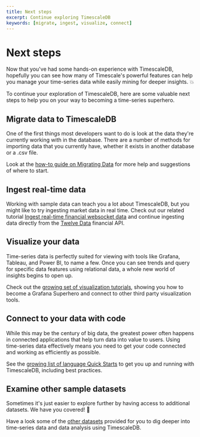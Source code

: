```yaml
---
title: Next steps
excerpt: Continue exploring TimescaleDB
keywords: [migrate, ingest, visualize, connect]
---
```


# Next steps
Now that you've had some hands-on experience with TimescaleDB, hopefully you can
see how many of Timescale's powerful features can help you manage your
time-series data while easily mining for deeper insights. 💥

To continue your exploration of TimescaleDB, here are some valuable next steps
to help you on your way to becoming a time-series superhero.

## Migrate data to TimescaleDB
One of the first things most developers want to do is look at the data they're
currently working with in the database. There are a number of methods for
importing data that you currently have, whether it exists in another database
or a .csv file.

Look at the [how-to guide on Migrating Data][migrate-data] for more help and
suggestions of where to start.

## Ingest real-time data
Working with sample data can teach you a lot about TimescaleDB, but you might
like to try ingesting market data in real time. Check out our
related tutorial
[Ingest real-time financial websocket data][ingest-real-time] and continue
ingesting data directly from the [Twelve Data][twelve-data] financial API.

## Visualize your data
Time-series data is perfectly suited for viewing with tools like Grafana,
Tableau, and Power BI, to name a few. Once you can see trends and query
for specific data features using relational data, a whole new world of insights
begins to open up.

Check out the [growing set of visualization tutorials][visualize-data], showing
you how to become a Grafana Superhero and connect to other third party
visualization tools.

## Connect to your data with code
While this may be the century of big data, the greatest power often happens in
connected applications that help turn data into value to users. Using
time-series data effectively means you need to get your code connected and
working as efficiently as possible.

See the [growing list of language Quick Starts][connect-with-code] to get you up
and running with TimescaleDB, including best practices.

## Examine other sample datasets
Sometimes it's just easier to explore further by having access to additional
datasets. We have you covered! 🙌

Have a look some of the [other datasets][sample-data] provided for you to dig
deeper into time-series data and data analysis using TimescaleDB.

[migrate-data]: /timescaledb/:currentVersion:/how-to-guides/migrate-data/
[visualize-data]: /timescaledb/:currentVersion:/tutorials/grafana/
[connect-with-code]: /timescaledb/:currentVersion:/quick-start/
[sample-data]: /timescaledb/:currentVersion:/tutorials/sample-datasets/
[ingest-real-time]: /timescaledb/:currentVersion:/tutorials/ingest-real-time-websocket-data
[twelve-data]: https://twelvedata.com/
